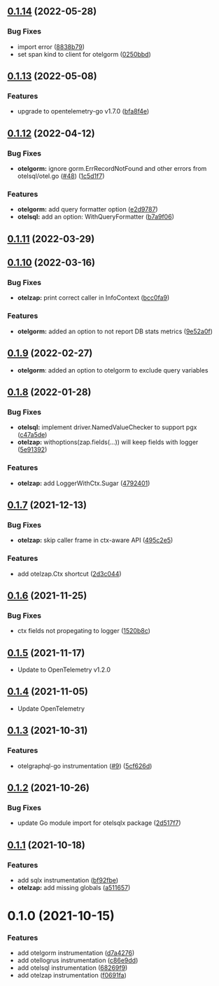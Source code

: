 ## [0.1.14](https://github.com/uptrace/opentelemetry-go-extra/compare/v0.1.13...v0.1.14) (2022-05-28)


### Bug Fixes

* import error ([8838b79](https://github.com/uptrace/opentelemetry-go-extra/commit/8838b79f5a8096bc7713925498531c26d6757fab))
* set span kind to client for otelgorm ([0250bbd](https://github.com/uptrace/opentelemetry-go-extra/commit/0250bbd1c85b89b8b1ade546f05d1db2a693ab34))



## [0.1.13](https://github.com/uptrace/opentelemetry-go-extra/compare/v0.1.12...v0.1.13) (2022-05-08)


### Features

* upgrade to opentelemetry-go v1.7.0 ([bfa8f4e](https://github.com/uptrace/opentelemetry-go-extra/commit/bfa8f4ea4d83ca45da4429d17069e2ca531140f5))



## [0.1.12](https://github.com/uptrace/opentelemetry-go-extra/compare/v0.1.11...v0.1.12) (2022-04-12)


### Bug Fixes

* **otelgorm:** ignore gorm.ErrRecordNotFound and other errors from otelsql/otel.go ([#48](https://github.com/uptrace/opentelemetry-go-extra/issues/48)) ([1c5d1f7](https://github.com/uptrace/opentelemetry-go-extra/commit/1c5d1f712afede4daf0dbdecbc48b6c245fbda39))


### Features

* **otelgorm:** add query formatter option ([e2d9787](https://github.com/uptrace/opentelemetry-go-extra/commit/e2d97873222a38c867c9d1342a3e60df588c98aa))
* **otelsql:** add an option: WithQueryFormatter ([b7a9f06](https://github.com/uptrace/opentelemetry-go-extra/commit/b7a9f0695fd18ec2e81eb0668bd694a5647a1dd9))



## [0.1.11](https://github.com/uptrace/opentelemetry-go-extra/compare/v0.1.10...v0.1.11) (2022-03-29)



## [0.1.10](https://github.com/uptrace/opentelemetry-go-extra/compare/v0.1.9...v0.1.10) (2022-03-16)


### Bug Fixes

* **otelzap:** print correct caller in InfoContext ([bcc0fa9](https://github.com/uptrace/opentelemetry-go-extra/commit/bcc0fa9898947d973b1a8a82218cdce9c751eb01))


### Features

* **otelgorm:** added an option to not report DB stats metrics ([9e52a0f](https://github.com/uptrace/opentelemetry-go-extra/commit/9e52a0f9b54cad994b24f221494445685415be40))



## [0.1.9](https://github.com/uptrace/opentelemetry-go-extra/compare/v0.1.8...v0.1.9) (2022-02-27)

- **otelgorm**: added an option to otelgorm to exclude query variables

## [0.1.8](https://github.com/uptrace/opentelemetry-go-extra/compare/v0.1.7...v0.1.8) (2022-01-28)

### Bug Fixes

- **otelsql:** implement driver.NamedValueChecker to support pgx
  ([c47a5de](https://github.com/uptrace/opentelemetry-go-extra/commit/c47a5de9a98df03d1c5575f5fe9a60c1eedac25a))
- **otelzap:** withoptions(zap.fields(...)) will keep fields with logger
  ([5e91392](https://github.com/uptrace/opentelemetry-go-extra/commit/5e91392104ad59e612bac1da80f5fe65debd5a3f))

### Features

- **otelzap:** add LoggerWithCtx.Sugar
  ([4792401](https://github.com/uptrace/opentelemetry-go-extra/commit/479240184b44f36f1623c6a3c5426e5ff0468c25))

## [0.1.7](https://github.com/uptrace/opentelemetry-go-extra/compare/v0.1.6...v0.1.7) (2021-12-13)

### Bug Fixes

- **otelzap:** skip caller frame in ctx-aware API
  ([495c2e5](https://github.com/uptrace/opentelemetry-go-extra/commit/495c2e50d14e8a046b0e18624d9609b10885baf5))

### Features

- add otelzap.Ctx shortcut
  ([2d3c044](https://github.com/uptrace/opentelemetry-go-extra/commit/2d3c044adc7b624b596aaa4cdc3a566505fa4b91))

## [0.1.6](https://github.com/uptrace/opentelemetry-go-extra/compare/v0.1.5...v0.1.6) (2021-11-25)

### Bug Fixes

- ctx fields not propegating to logger
  ([1520b8c](https://github.com/uptrace/opentelemetry-go-extra/commit/1520b8c4ab1a79539c91b274b25394d7b4cebb0c))

## [0.1.5](https://github.com/uptrace/opentelemetry-go-extra/compare/v0.1.4...v0.1.5) (2021-11-17)

- Update to OpenTelemetry v1.2.0

## [0.1.4](https://github.com/uptrace/opentelemetry-go-extra/compare/v0.1.3...v0.1.4) (2021-11-05)

- Update OpenTelemetry

## [0.1.3](https://github.com/uptrace/opentelemetry-go-extra/compare/v0.1.2...v0.1.3) (2021-10-31)

### Features

- otelgraphql-go instrumentation ([#9](https://github.com/uptrace/opentelemetry-go-extra/issues/9))
  ([5cf626d](https://github.com/uptrace/opentelemetry-go-extra/commit/5cf626db67dd1e6f5c90b786259ea0a9091d08d3))

## [0.1.2](https://github.com/uptrace/opentelemetry-go-extra/compare/v0.1.1...v0.1.2) (2021-10-26)

### Bug Fixes

- update Go module import for otelsqlx package
  ([2d517f7](https://github.com/uptrace/opentelemetry-go-extra/commit/2d517f7c01dcd5a6166e2ef4049ec983ec512c75))

## [0.1.1](https://github.com/uptrace/opentelemetry-go-extra/compare/v0.1.0...v0.1.1) (2021-10-18)

### Features

- add sqlx instrumentation
  ([bf92fbe](https://github.com/uptrace/opentelemetry-go-extra/commit/bf92fbe5873a96dd86ec5cc682758c1cc9303aba))
- **otelzap:** add missing globals
  ([a511657](https://github.com/uptrace/opentelemetry-go-extra/commit/a5116579029afd7b7f9d42125ce0abc12b93264d))

# 0.1.0 (2021-10-15)

### Features

- add otelgorm instrumentation
  ([d7a4276](https://github.com/uptrace/opentelemetry-go-extra/commit/d7a4276dd7de25cb1256828bd1c142ea61f3f1e1))
- add otellogrus instrumentation
  ([c86e9dd](https://github.com/uptrace/opentelemetry-go-extra/commit/c86e9dd73da4df87013d4241c0682c058ce89b4f))
- add otelsql instrumentation
  ([68269f9](https://github.com/uptrace/opentelemetry-go-extra/commit/68269f9c88cbdde75175526974eee10f1f03aa7b))
- add otelzap instrumentation
  ([f0691fa](https://github.com/uptrace/opentelemetry-go-extra/commit/f0691fa8573cb44691ddddfa00e32141bfa15095))
